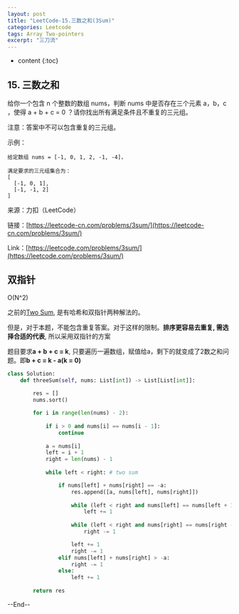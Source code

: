```yaml
---
layout: post
title: "LeetCode-15.三数之和(3Sum)"
categories: Leetcode
tags: Array Two-pointers
excerpt: "三刀流"
---
```


* content
{:toc}

## 15. 三数之和

给你一个包含 n 个整数的数组 nums，判断 nums 中是否存在三个元素 a，b，c ，使得 a + b + c = 0 ？请你找出所有满足条件且不重复的三元组。

注意：答案中不可以包含重复的三元组。

示例：

```
给定数组 nums = [-1, 0, 1, 2, -1, -4]，

满足要求的三元组集合为：
[
  [-1, 0, 1],
  [-1, -1, 2]
]
```

来源：力扣（LeetCode）

链接：[https://leetcode-cn.com/problems/3sum/](https://leetcode-cn.com/problems/3sum/)

Link：[https://leetcode.com/problems/3sum/](https://leetcode.com/problems/3sum/)

## 双指针

O(N^2)

之前的[Two Sum](http://geemaple.github.io/2020/07/06/leetcode-1/), 是有哈希和双指针两种解法的。

但是，对于本题，不能包含重复答案。对于这样的限制。**排序更容易去重复, 需选择合适的代表**, 所以采用双指针的方案

题目要求**a + b + c = k**, 只要遍历一遍数组，赋值给a，剩下的就变成了2数之和问题。即**b + c = k - a(k = 0)**

```python
class Solution:
    def threeSum(self, nums: List[int]) -> List[List[int]]:
        
        res = []
        nums.sort()

        for i in range(len(nums) - 2):
            
            if i > 0 and nums[i] == nums[i - 1]:
                continue
            
            a = nums[i]
            left = i + 1
            right = len(nums) - 1
            
            while left < right: # two sum

                if nums[left] + nums[right] == -a:
                    res.append([a, nums[left], nums[right]])
                    
                    while (left < right and nums[left] == nums[left + 1]):
                        left += 1
                          
                    while (left < right and nums[right] == nums[right - 1]):
                        right -= 1

                    left += 1
                    right -= 1
                elif nums[left] + nums[right] > -a:
                    right -= 1
                else:
                    left += 1
                    
        return res
```

--End--


